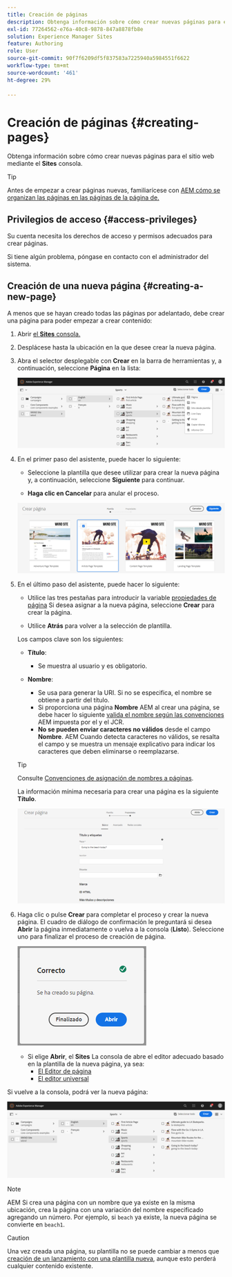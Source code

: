 ```yaml
---
title: Creación de páginas
description: Obtenga información sobre cómo crear nuevas páginas para el sitio web mediante la consola Sitios.
exl-id: 77264562-e76a-40c8-9878-847a8878fb8e
solution: Experience Manager Sites
feature: Authoring
role: User
source-git-commit: 90f7f6209df5f837583a7225940a5984551f6622
workflow-type: tm+mt
source-wordcount: '461'
ht-degree: 29%

---
```


# Creación de páginas {#creating-pages}

Obtenga información sobre cómo crear nuevas páginas para el sitio web mediante el **Sites** consola.

>[!TIP]
>
>Antes de empezar a crear páginas nuevas, familiarícese con [AEM cómo se organizan las páginas en las páginas de la página de.](/help/sites-cloud/authoring/sites-console/organizing-pages.md)

## Privilegios de acceso {#access-privileges}

Su cuenta necesita los derechos de acceso y permisos adecuados para crear páginas.

Si tiene algún problema, póngase en contacto con el administrador del sistema.

## Creación de una nueva página {#creating-a-new-page}

A menos que se hayan creado todas las páginas por adelantado, debe crear una página para poder empezar a crear contenido:

1. Abrir [el **Sites** consola.](/help/sites-cloud/authoring/sites-console/introduction.md)
1. Desplácese hasta la ubicación en la que desee crear la nueva página.
1. Abra el selector desplegable con **Crear** en la barra de herramientas y, a continuación, seleccione **Página** en la lista:

   ![Creación de una página](/help/sites-cloud/authoring/assets/organizing-create-page.png)

1. En el primer paso del asistente, puede hacer lo siguiente:

   * Seleccione la plantilla que desee utilizar para crear la nueva página y, a continuación, seleccione **Siguiente** para continuar.

   * **Haga clic en Cancelar** para anular el proceso.

   ![Selección de una plantilla para una nueva página](/help/sites-cloud/authoring/assets/organizing-create-page-template.png)

1. En el último paso del asistente, puede hacer lo siguiente:

   * Utilice las tres pestañas para introducir la variable [propiedades de página](/help/sites-cloud/authoring/sites-console/page-properties.md) Si desea asignar a la nueva página, seleccione **Crear** para crear la página.

   * Utilice **Atrás** para volver a la selección de plantilla.

   Los campos clave son los siguientes:

   * **Título**:

      * Se muestra al usuario y es obligatorio.

   * **Nombre**:

      * Se usa para generar la URI. Si no se especifica, el nombre se obtiene a partir del título.
      * Si proporciona una página **Nombre** AEM al crear una página, se debe hacer lo siguiente [valida el nombre según las convenciones](/help/implementing/developing/introduction/naming-conventions.md) AEM impuesta por el y el JCR.
      * **No se pueden enviar caracteres no válidos** desde el campo **Nombre**. AEM Cuando detecta caracteres no válidos, se resalta el campo y se muestra un mensaje explicativo para indicar los caracteres que deben eliminarse o reemplazarse.

   >[!TIP]
   >
   >Consulte [Convenciones de asignación de nombres a páginas](#page-naming-conventions).

   La información mínima necesaria para crear una página es la siguiente **Título**.

   ![Proporcionar título de página](/help/sites-cloud/authoring/assets/organizing-create-page-title.png)

1. Haga clic o pulse **Crear** para completar el proceso y crear la nueva página. El cuadro de diálogo de confirmación le preguntará si desea **Abrir** la página inmediatamente o vuelva a la consola (**Listo**). Seleccione uno para finalizar el proceso de creación de página.

   ![Éxito en la creación de páginas](/help/sites-cloud/authoring/assets/organizing-create-page-success.png)

   * Si elige **Abrir**, el **Sites** La consola de abre el editor adecuado basado en la plantilla de la nueva página, ya sea:
      * [El Editor de página](/help/sites-cloud/authoring/page-editor/introduction.md)
      * [El editor universal](/help/sites-cloud/authoring/universal-editor/authoring.md)

Si vuelve a la consola, podrá ver la nueva página:

![Nueva página resultante](/help/sites-cloud/authoring/assets/organizing-create-page-result.png)

>[!NOTE]
>
>AEM Si crea una página con un nombre que ya existe en la misma ubicación, crea la página con una variación del nombre especificado agregando un número. Por ejemplo, si `beach` ya existe, la nueva página se convierte en `beach1`.

>[!CAUTION]
>
>Una vez creada una página, su plantilla no se puede cambiar a menos que [creación de un lanzamiento con una plantilla nueva](/help/sites-cloud/authoring/launches/creating.md#create-launch-with-new-template), aunque esto perderá cualquier contenido existente.
